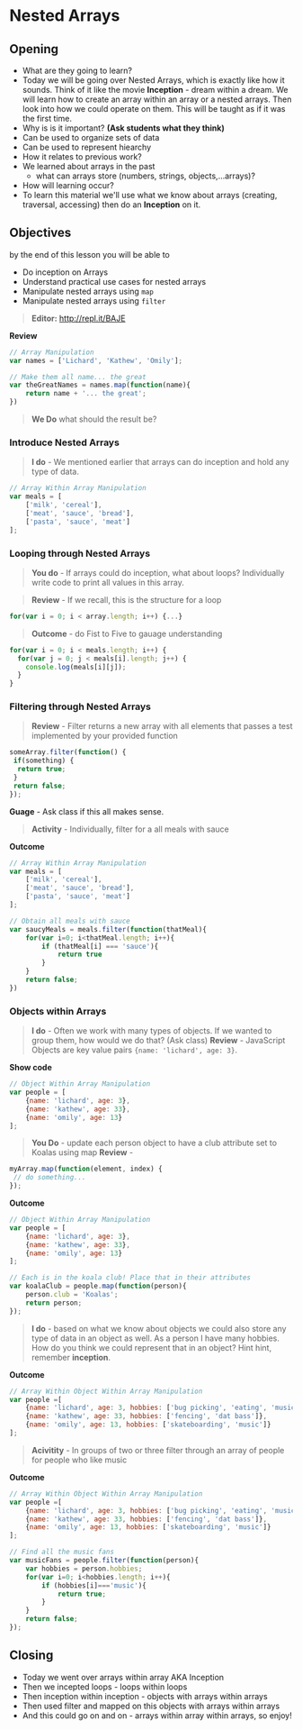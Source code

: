 # Nested Arrays
## Opening
 - What are they going to learn?
  - Today we will be going over Nested Arrays, which is exactly like how it sounds. Think of it like the movie **Inception**  - dream within a dream. We will learn how to create an array within an array or a nested arrays. Then look into how we could operate on them. This will be taught as if it was the first time.
 - Why is is it important? **(Ask students what they think)**
  - Can be used to organize sets of data
  - Can be used to represent hiearchy
 - How it relates to previous work?
  - We learned about arrays in the past 
    - what can arrays store (numbers, strings, objects,...arrays)?
  - How will learning occur?
   - To learn this material we'll use what we know about arrays (creating, traversal, accessing) then do an **Inception** on it.
  
## Objectives
by the end of this lesson you will be able to
- Do inception on Arrays
- Understand practical use cases for nested arrays
- Manipulate nested arrays using `map`
- Manipulate nested arrays using `filter`


> **Editor:** http://repl.it/BAJE

**Review**
```javascript
// Array Manipulation
var names = ['Lichard', 'Kathew', 'Omily'];

// Make them all name... the great
var theGreatNames = names.map(function(name){
    return name + '... the great';
})
```

> **We Do** what should the result be?

### Introduce Nested Arrays
> **I do** - We mentioned earlier that arrays can do inception and hold any type of data.

```javascript
// Array Within Array Manipulation
var meals = [
    ['milk', 'cereal'],
    ['meat', 'sauce', 'bread'],
    ['pasta', 'sauce', 'meat']
];
```

### Looping through Nested Arrays
> **You do** - If arrays could do inception, what about loops? Individually write code to print all values in this array.

> **Review** - If we recall, this is the structure for a loop

```javascript
for(var i = 0; i < array.length; i++) {...}
```

> **Outcome** - do Fist to Five to gauage understanding

```javascript
for(var i = 0; i < meals.length; i++) {
  for(var j = 0; j < meals[i].length; j++) {
    console.log(meals[i][j]);
  }
}
```

### Filtering through Nested Arrays

> **Review** - Filter returns a new array with all elements that passes a test implemented by your provided function
```javascript
someArray.filter(function() {
 if(something) {
  return true;
 }
 return false;
});
```
**Guage** - Ask class if this all makes sense.

> **Activity** - Individually, filter for a all meals with sauce

**Outcome**
```javascript
// Array Within Array Manipulation
var meals = [
    ['milk', 'cereal'],
    ['meat', 'sauce', 'bread'],
    ['pasta', 'sauce', 'meat']
];

// Obtain all meals with sauce
var saucyMeals = meals.filter(function(thatMeal){
    for(var i=0; i<thatMeal.length; i++){
        if (thatMeal[i] === 'sauce'){
            return true
        }
    }
    return false;
})
```

### Objects within Arrays

> **I do** - Often we work with many types of objects. If we wanted to group them, how would we do that? (Ask class)
**Review** - JavaScript Objects are key value pairs `{name: 'lichard', age: 3}`.

**Show code**
```javascript
// Object Within Array Manipulation
var people = [
    {name: 'lichard', age: 3},
    {name: 'kathew', age: 33},
    {name: 'omily', age: 13}
];
```

> **You Do** - update each person object to have a club attribute set to Koalas using map
**Review** - 
```javascript
myArray.map(function(element, index) {
 // do something...
});
```

**Outcome**
```javascript
// Object Within Array Manipulation
var people = [
    {name: 'lichard', age: 3},
    {name: 'kathew', age: 33},
    {name: 'omily', age: 13}
];

// Each is in the koala club! Place that in their attributes
var koalaClub = people.map(function(person){
    person.club = 'Koalas';
    return person;
});
```

> **I do** - based on what we know about objects we could also store any type of data in an object as well. 
As a person I have many hobbies. How do you think we could represent that in an object? Hint hint, remember **inception**.

**Outcome**
```javascript
// Array Within Object Within Array Manipulation
var people =[
    {name: 'lichard', age: 3, hobbies: ['bug picking', 'eating', 'music']},
    {name: 'kathew', age: 33, hobbies: ['fencing', 'dat bass']},
    {name: 'omily', age: 13, hobbies: ['skateboarding', 'music']}
];
```

> **Acivitity** - In groups of two or three filter through an array of people for people who like music

**Outcome**
```javascript
// Array Within Object Within Array Manipulation
var people =[
    {name: 'lichard', age: 3, hobbies: ['bug picking', 'eating', 'music']},
    {name: 'kathew', age: 33, hobbies: ['fencing', 'dat bass']},
    {name: 'omily', age: 13, hobbies: ['skateboarding', 'music']}
];

// Find all the music fans
var musicFans = people.filter(function(person){
    var hobbies = person.hobbies;
    for(var i=0; i<hobbies.length; i++){
        if (hobbies[i]==='music'){
            return true;
        }
    }
    return false;
});
```

## Closing
- Today we went over arrays within array AKA Inception
- Then we incepted loops - loops within loops
- Then inception within inception - objects with arrays within arrays
- Then used filter and mapped on this objects with arrays within arrays 
- And this could go on and on - arrays within array within arrays, so enjoy!
